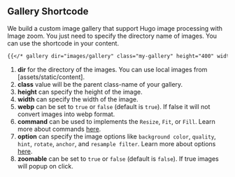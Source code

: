 ## Gallery Shortcode

We build a custom image gallery that support Hugo image processing with Image zoom. You just need to specify the directory name of images. You can use the shortcode in your content.

```md
{{</* gallery dir="images/gallery" class="my-gallery" height="400" width="400" webp="true" command="Fill" option="q10 r90" zoomable="true" */>}}
```

1. **dir** for the directory of the images. You can use local images from [assets/static/content].
1. **class** value will be the parent class-name of your gallery.
1. **height** can specify the height of the image.
1. **width** can specify the width of the image.
1. **webp** can be set to `true` or `false` (default is `true`). If false it will not convert images into webp format.
1. **command** can be used to implements the `Resize`, `Fit`, or `Fill`. Learn more about commands [here](https://gohugo.io/content-management/image-processing/#image-processing-methods).
1. **option** can specify the image options like `background color`, `quality`, `hint`, `rotate`, `anchor`, and `resample filter`. Learn more about options [here](https://gohugo.io/content-management/image-processing/#image-processing-options).
1. **zoomable** can be set to `true` or `false` (default is `false`). If true images will popup on click.